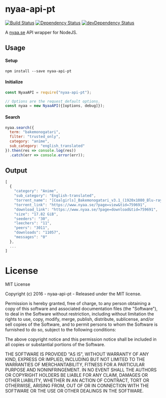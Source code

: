 # nyaa-api-pt

[![Build Status](https://travis-ci.org/ChrisAlderson/nyaa-api-pt.svg?branch=master)]()
[![Dependency Status](https://david-dm.org/ChrisAlderson/nyaa-api-pt.svg)](https://david-dm.org/ChrisAlderson/nyaa-api-pt)
[![devDependency Status](https://david-dm.org/ChrisAlderson/nyaa-api-pt/dev-status.svg)](https://david-dm.org/ChrisAlderson/nyaa-api-pt#info=devDependencies)

A [nyaa.se](https://www.nyaa.se/) API wrapper for NodeJS.

## Usage

#### Setup
```
npm install --save nyaa-api-pt
```

#### Initialize
```js
const NyaaAPI = require("nyaa-api-pt");

// Options are the request default options.
const nyaa = new NyaaAPI({[options, debug]});
```

#### Search
```js
nyaa.search({
  term: "bakemonogatari",
  filter: "trusted_only",
  category: "anime",
  sub_category: "english_translated"
}).then(res => console.log(res))
  .catch(err => console.error(err));
```

## Output
```js
[
  {
    "category": "Anime",
    "sub_category": "English-translated",
    "torrent_name": "[Coalgirls]_Bakemonogatari_v3.1_(1920x1080_Blu-ray_FLAC)",
    "torrent_link": "https://www.nyaa.se/?page=view&tid=759691",
    "download_link": "https://www.nyaa.se/?page=download&tid=759691",
    "size": "17.82 GiB",
    "seeders": "30",
    "leechers": "11",
    "peers": "3011",
    "downloads": "11057",
    "messages": "0"
  },
  ...
]
```

# License

MIT License

Copyright (c) 2016 - nyaa-api-pt - Released under the MIT license.

Permission is hereby granted, free of charge, to any person obtaining a copy
of this software and associated documentation files (the "Software"), to deal
in the Software without restriction, including without limitation the rights
to use, copy, modify, merge, publish, distribute, sublicense, and/or sell
copies of the Software, and to permit persons to whom the Software is
furnished to do so, subject to the following conditions:

The above copyright notice and this permission notice shall be included in all
copies or substantial portions of the Software.

THE SOFTWARE IS PROVIDED "AS IS", WITHOUT WARRANTY OF ANY KIND, EXPRESS OR
IMPLIED, INCLUDING BUT NOT LIMITED TO THE WARRANTIES OF MERCHANTABILITY,
FITNESS FOR A PARTICULAR PURPOSE AND NONINFRINGEMENT. IN NO EVENT SHALL THE
AUTHORS OR COPYRIGHT HOLDERS BE LIABLE FOR ANY CLAIM, DAMAGES OR OTHER
LIABILITY, WHETHER IN AN ACTION OF CONTRACT, TORT OR OTHERWISE, ARISING FROM,
OUT OF OR IN CONNECTION WITH THE SOFTWARE OR THE USE OR OTHER DEALINGS IN THE
SOFTWARE.
